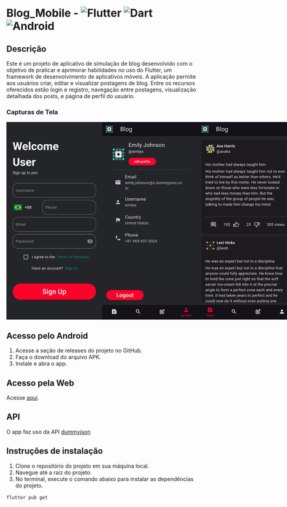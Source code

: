 # Blog_Mobile - ![Flutter](https://img.shields.io/badge/Flutter-%2302569B.svg?style=for-the-badge&logo=Flutter&logoColor=white) ![Dart](https://img.shields.io/badge/dart-%230175C2.svg?style=for-the-badge&logo=dart&logoColor=white) ![Android](https://img.shields.io/badge/Android-3DDC84?style=for-the-badge&logo=android&logoColor=white)
## Descrição

Este é um projeto de aplicativo de simulação de blog desenvolvido com o objetivo de praticar e aprimorar 
habilidades no uso do Flutter, um framework de desenvolvimento de aplicativos móveis. 
A aplicação permite aos usuários criar, editar e visualizar postagens de blog. Entre os recursos oferecidos estão login e registro, navegação entre postagens, visualização detalhada dos posts, e página de perfil do usuário.

### Capturas de Tela
<div style="display: flex;">
  <img src="./images_readme/image1.jpg" alt="1" width="250" />
  <img src="./images_readme/image2.jpg" alt="2" width="250" />
  <img src="./images_readme/image3.jpg" alt="3" width="250" />
</div>

## Acesso pelo Android
1. Acesse a seção de releases do projeto no GitHub.
2. Faça o download do arquivo APK.
3. Instale e abra o app.

## Acesso pela Web
Acesse [aqui](https://manuelferreira90.github.io/blog_flutter/).

## API
O app faz uso da API [dummyjson](http://dummyjson.com/)

## Instruções de instalação
1. Clone o repositório do projeto em sua máquina local.
2. Navegue até a raiz do projeto.
3. No terminal, execute o comando abaixo para instalar as dependências do projeto.
```bash
flutter pub get
